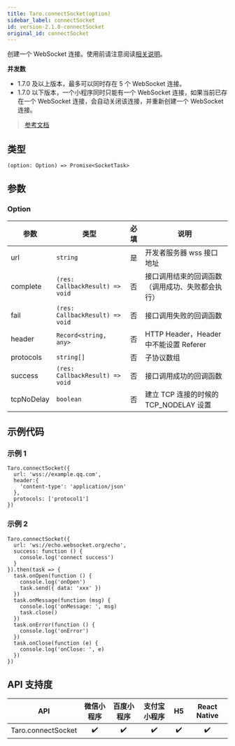 ```yaml
---
title: Taro.connectSocket(option)
sidebar_label: connectSocket
id: version-2.1.0-connectSocket
original_id: connectSocket
---
```


创建一个 WebSocket 连接。使用前请注意阅读[相关说明](https://developers.weixin.qq.com/miniprogram/dev/framework/ability/network.html)。

**并发数**
- 1.7.0 及以上版本，最多可以同时存在 5 个 WebSocket 连接。
- 1.7.0 以下版本，一个小程序同时只能有一个 WebSocket 连接，如果当前已存在一个 WebSocket 连接，会自动关闭该连接，并重新创建一个 WebSocket 连接。

> [参考文档](https://developers.weixin.qq.com/miniprogram/dev/api/network/websocket/wx.connectSocket.html)

## 类型

```tsx
(option: Option) => Promise<SocketTask>
```

## 参数

### Option

<table>
  <thead>
    <tr>
      <th>参数</th>
      <th>类型</th>
      <th style="text-align:center">必填</th>
      <th>说明</th>
    </tr>
  </thead>
  <tbody>
    <tr>
      <td>url</td>
      <td><code>string</code></td>
      <td style="text-align:center">是</td>
      <td>开发者服务器 wss 接口地址</td>
    </tr>
    <tr>
      <td>complete</td>
      <td><code>(res: CallbackResult) =&gt; void</code></td>
      <td style="text-align:center">否</td>
      <td>接口调用结束的回调函数（调用成功、失败都会执行）</td>
    </tr>
    <tr>
      <td>fail</td>
      <td><code>(res: CallbackResult) =&gt; void</code></td>
      <td style="text-align:center">否</td>
      <td>接口调用失败的回调函数</td>
    </tr>
    <tr>
      <td>header</td>
      <td><code>Record&lt;string, any&gt;</code></td>
      <td style="text-align:center">否</td>
      <td>HTTP Header，Header 中不能设置 Referer</td>
    </tr>
    <tr>
      <td>protocols</td>
      <td><code>string[]</code></td>
      <td style="text-align:center">否</td>
      <td>子协议数组</td>
    </tr>
    <tr>
      <td>success</td>
      <td><code>(res: CallbackResult) =&gt; void</code></td>
      <td style="text-align:center">否</td>
      <td>接口调用成功的回调函数</td>
    </tr>
    <tr>
      <td>tcpNoDelay</td>
      <td><code>boolean</code></td>
      <td style="text-align:center">否</td>
      <td>建立 TCP 连接的时候的 TCP_NODELAY 设置</td>
    </tr>
  </tbody>
</table>

## 示例代码

### 示例 1

```tsx
Taro.connectSocket({
  url: 'wss://example.qq.com',
  header:{
    'content-type': 'application/json'
  },
  protocols: ['protocol1']
})
```

### 示例 2

```tsx
Taro.connectSocket({
  url: 'ws://echo.websocket.org/echo',
  success: function () {
    console.log('connect success')
  }
}).then(task => {
  task.onOpen(function () {
    console.log('onOpen')
    task.send({ data: 'xxx' })
  })
  task.onMessage(function (msg) {
    console.log('onMessage: ', msg)
    task.close()
  })
  task.onError(function () {
    console.log('onError')
  })
  task.onClose(function (e) {
    console.log('onClose: ', e)
  })
})
```

## API 支持度

| API | 微信小程序 | 百度小程序 | 支付宝小程序 | H5 | React Native |
| :---: | :---: | :---: | :---: | :---: | :---: |
| Taro.connectSocket | ✔️ | ✔️ | ✔️ | ✔️ | ✔️ |
